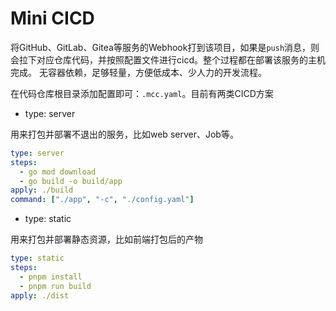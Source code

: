 # Mini CICD

将GitHub、GitLab、Gitea等服务的Webhook打到该项目，如果是`push`消息，则会拉下对应仓库代码，并按照配置文件进行cicd。整个过程都在部署该服务的主机完成。
无容器依赖，足够轻量，方便低成本、少人力的开发流程。

在代码仓库根目录添加配置即可：`.mcc.yaml`。目前有两类CICD方案

- type: server

用来打包并部署不退出的服务，比如web server、Job等。

~~~yaml
type: server
steps:
  - go mod download
  - go build -o build/app
apply: ./build
command: ["./app", "-c", "./config.yaml"]
~~~

- type: static

用来打包并部署静态资源，比如前端打包后的产物

~~~yaml
type: static
steps:
  - pnpm install
  - pnpm run build
apply: ./dist
~~~
